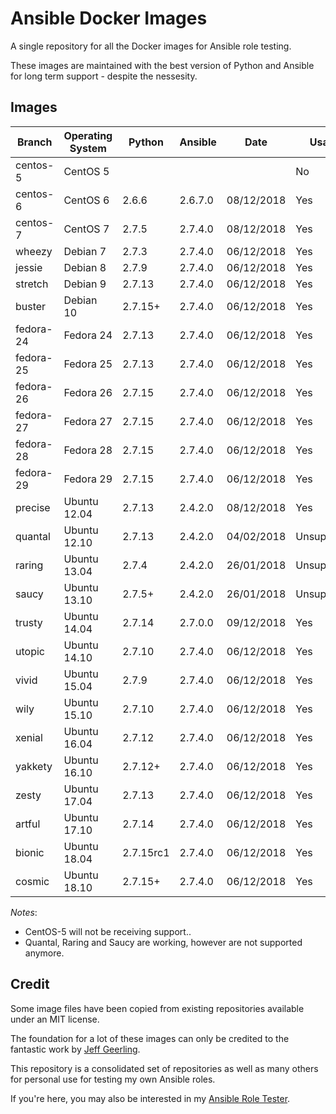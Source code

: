 # Ansible Docker Images

A single repository for all the Docker images for Ansible role testing.

These images are maintained with the best version of Python and Ansible for long term support - despite the nessesity.

## Images

| Branch    | Operating System | Python    | Ansible | Date       | Usable      |
| --------- |------------------| --------- | ------- |----------- | ----------- |
| centos-5  | CentOS 5         |           |         |            | No          |
| centos-6  | CentOS 6         | 2.6.6     | 2.6.7.0 | 08/12/2018 | Yes         |
| centos-7  | CentOS 7         | 2.7.5     | 2.7.4.0 | 08/12/2018 | Yes         |
| wheezy    | Debian 7         | 2.7.3     | 2.7.4.0 | 06/12/2018 | Yes         |
| jessie    | Debian 8         | 2.7.9     | 2.7.4.0 | 06/12/2018 | Yes         |
| stretch   | Debian 9         | 2.7.13    | 2.7.4.0 | 06/12/2018 | Yes         |
| buster    | Debian 10        | 2.7.15+   | 2.7.4.0 | 06/12/2018 | Yes         |
| fedora-24 | Fedora 24        | 2.7.13    | 2.7.4.0 | 06/12/2018 | Yes         |
| fedora-25 | Fedora 25        | 2.7.13    | 2.7.4.0 | 06/12/2018 | Yes         |
| fedora-26 | Fedora 26        | 2.7.15    | 2.7.4.0 | 06/12/2018 | Yes         |
| fedora-27 | Fedora 27        | 2.7.15    | 2.7.4.0 | 06/12/2018 | Yes         |
| fedora-28 | Fedora 28        | 2.7.15    | 2.7.4.0 | 06/12/2018 | Yes         |
| fedora-29 | Fedora 29        | 2.7.15    | 2.7.4.0 | 06/12/2018 | Yes         |
| precise   | Ubuntu 12.04     | 2.7.13    | 2.4.2.0 | 08/12/2018 | Yes         |
| quantal   | Ubuntu 12.10     | 2.7.13    | 2.4.2.0 | 04/02/2018 | Unsupported |
| raring    | Ubuntu 13.04     | 2.7.4     | 2.4.2.0 | 26/01/2018 | Unsupported |
| saucy     | Ubuntu 13.10     | 2.7.5+    | 2.4.2.0 | 26/01/2018 | Unsupported |
| trusty    | Ubuntu 14.04     | 2.7.14    | 2.7.0.0 | 09/12/2018 | Yes         |
| utopic    | Ubuntu 14.10     | 2.7.10    | 2.7.4.0 | 06/12/2018 | Yes         |
| vivid     | Ubuntu 15.04     | 2.7.9     | 2.7.4.0 | 06/12/2018 | Yes         |
| wily      | Ubuntu 15.10     | 2.7.10    | 2.7.4.0 | 06/12/2018 | Yes         |
| xenial    | Ubuntu 16.04     | 2.7.12    | 2.7.4.0 | 06/12/2018 | Yes         |
| yakkety   | Ubuntu 16.10     | 2.7.12+   | 2.7.4.0 | 06/12/2018 | Yes         |
| zesty     | Ubuntu 17.04     | 2.7.13    | 2.7.4.0 | 06/12/2018 | Yes         |
| artful    | Ubuntu 17.10     | 2.7.14    | 2.7.4.0 | 06/12/2018 | Yes         |
| bionic    | Ubuntu 18.04     | 2.7.15rc1 | 2.7.4.0 | 06/12/2018 | Yes         |
| cosmic    | Ubuntu 18.10     | 2.7.15+   | 2.7.4.0 | 06/12/2018 | Yes         |

*Notes*:

* CentOS-5 will not be receiving support..
* Quantal, Raring and Saucy are working, however are not supported anymore.

## Credit

Some image files have been copied from existing repositories available under an MIT license.

The foundation for a lot of these images can only be credited to the fantastic work by [Jeff Geerling](http://jeffgeerling.com/).

This repository is a consolidated set of repositories as well as many others for personal use for testing my own Ansible roles.

If you're here, you may also be interested in my [Ansible Role Tester](https://github.com/fubarhouse/ansible-role-tester).
